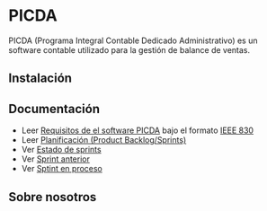 # PICDA
PICDA (Programa Integral Contable Dedicado Administrativo) es un software contable utilizado para la gestión de balance de ventas.

## Instalación


## Documentación 

 -  Leer [Requisitos de el software PICDA](https://docs.google.com/document/d/19kU4cGhMIdsixqF2NQH6RBeqVnIhPWorMFB7RPaK4OA/edit#) bajo el formato [IEEE 830](https://www.fdi.ucm.es/profesor/gmendez/docs/is0809/ieee830.pdf)
 -  Leer [Planificación (Product Backlog/Sprints)](https://docs.google.com/document/d/1qtXg7fapliBsOA0fl0WSG--WvriU_0QEb8ORqnfbmX4/edit?usp=sharing)
 -  Ver [Estado de sprints](https://docs.google.com/document/d/1dtOz9EPeSY7C1Z1HvGhmUuUoXx8I2LMjARWPw3gU2x4/edit?usp=sharing)
 -  Ver [Sprint anterior](https://trello.com/b/F0L7Ituj/sprint)
 -  Ver [Sptint en proceso](https://trello.com/b/wvxZCS0c/sprint-2)

## Sobre nosotros
